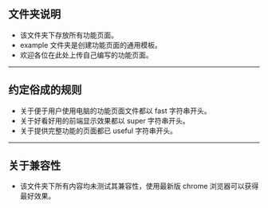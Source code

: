 ## 文件夹说明
- 该文件夹下存放所有功能页面。
- example 文件夹是创建功能页面的通用模板。
- 欢迎各位在此处上传自己编写的功能页面。
---
## 约定俗成的规则
- 关于便于用户使用电脑的功能页面文件都以 fast 字符串开头。
- 关于好看好用的前端显示效果都以 super 字符串开头。
- 关于提供完整功能的页面都已 useful 字符串开头。
---
## 关于兼容性
- 该文件夹下所有内容均未测试其兼容性，使用最新版 chrome 浏览器可以获得最好效果。